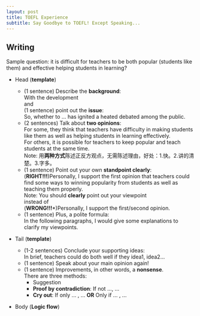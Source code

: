 ```yaml
---
layout: post
title: TOEFL Experience
subtitle: Say Goodbye to TOEFL! Except Speaking...
---
```


## Writing
Sample question: it is difficult for teachers to be both popular (students like them) and effective helping students in learning?

* Head (**template**)
    * (1 sentence) Describe the **background**:   
    With the development   
    and    
    (1 sentence) point out the **issue**:   
    So, whether to ... has ignited a heated debated among the public.   
    * (2 sentences) Talk about **two opinions**:   
    For some, they think that teachers have difficulty in making students like them as well as helping students in learning effectively.    
    For others, it is possible for teachers to keep popular and teach students at the same time.   
    Note: 用**两种方式**陈述正反方观点，无需陈述理由，好处：1.快。2.讲的清楚。3.字多。   
    * (1 sentence) Point out your own **standpoint clearly**:   
    (**RIGHT!!!**)Personally, I support the first opinion that teachers could find some ways to winning popularity from students as well as teaching them properly.   
    Note: You should **clearly** point out your viewpoint   
    instead of    
    (**WRONG!!!***)Personally, I support the first/second opinion.   
    * (1 sentence) Plus, a polite formula:   
    In the following paragraphs, I would give some explanations to clarify my viewpoints.   

* Tail (**template**)
    * (1-2 sentences) Conclude your supporting ideas:   
    In brief, teachers could do both well if they idea1, idea2...   
    * (1 sentence) Speak about your main opinion again!   
    * (1 sentence) Improvements, in other words, a **nonsense**.   
    There are three methods:   
        * Suggestion   
        * **Proof by contradiction**: If not ..., ...
        * **Cry out**: If only ... , ... **OR** Only if ... , ...

* Body (**Logic flow**)   
